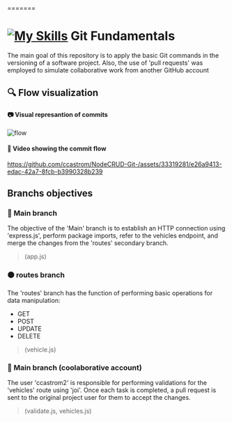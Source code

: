 

=======
# [![My Skills](https://skillicons.dev/icons?i=git)](https://skillicons.dev) Git Fundamentals 

The main goal of this repository is to apply the basic Git commands in the versioning of a software project. Also, the use of 'pull requests' was employed to simulate collaborative work from another GitHub account

## :mag: Flow visualization

#### :camera:  Visual represantion of commits
![flow](https://github.com/ccastrom/NodeCRUD-Git-/assets/33319281/3cea5887-5e03-4e6a-a1c6-65f11079415e)

#### :movie_camera: Video showing the commit flow
https://github.com/ccastrom/NodeCRUD-Git-/assets/33319281/e26a9413-edac-42a7-8fcb-b3990328b239

## Branchs objectives
### :large_blue_circle: Main branch
The objective of the 'Main' branch is to establish an HTTP connection using 'express.js', perform package imports, refer to the vehicles endpoint, and merge the changes from the 'routes' secondary branch.

>(app.js)

### :black_circle: routes branch
The 'routes' branch has the function of performing basic operations for data manipulation:
* GET
* POST
* UPDATE
* DELETE

>(vehicle.js)
### :red_circle: Main branch (coolaborative account)
The user 'ccastrom2' is responsible for performing validations for the 'vehicles' route using 'joi'. Once each task is completed, a pull request is sent to the original project user for them to accept the changes.

>(validate.js, vehicles.js)

